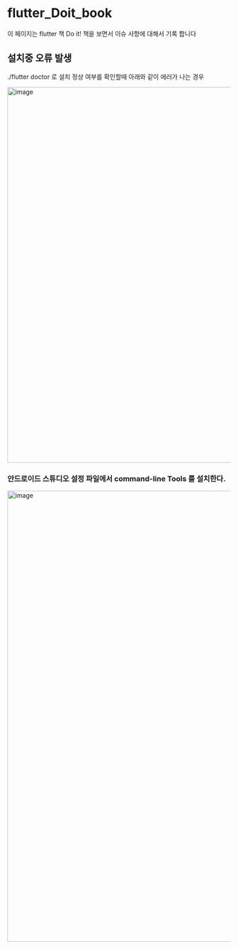 # flutter_Doit_book

이 페이지는 flutter 책 Do it!  책을 보면서 이슈 사항에 대해서 기록 합니다



## 설치중 오류 발생

./flutter doctor 로 설치 정상 여부를 확인할때 아래와 같이 에러가 나는 경우

<img width="846" alt="image" src="https://user-images.githubusercontent.com/4311065/184573675-f6fa41c8-72d1-45bf-91df-bb143aa1b311.png">


### 안드로이드 스튜디오 설정 파일에서 command-line Tools 를 설치한다. 

<img width="1016" alt="image" src="https://user-images.githubusercontent.com/4311065/184574583-19e06474-f182-4b0f-b268-3fc76d045359.png">


